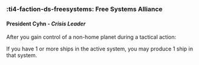 ### :ti4-faction-ds-freesystems: **Free Systems Alliance**

####  President Cyhn - _Crisis Leader_

After you gain control of a non-home planet during a tactical action:

If you have 1 or more ships in the active system, you may produce 1 ship in that system.
